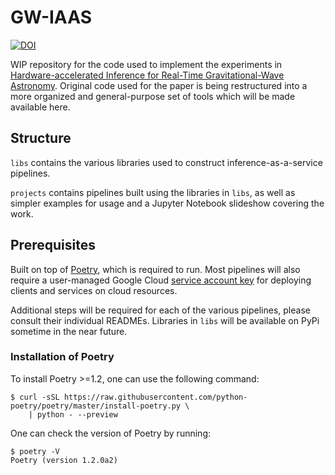 # GW-IAAS
[![DOI](https://zenodo.org/badge/DOI/10.5281/zenodo.5567703.svg)](https://doi.org/10.5281/zenodo.5567703)

WIP repository for the code used to implement the experiments in [Hardware-accelerated Inference for Real-Time Gravitational-Wave Astronomy](https://arxiv.org/abs/2108.12430). Original code used for the paper is being restructured into a more organized and general-purpose set of tools which will be made available here.

## Structure
`libs` contains the various libraries used to construct inference-as-a-service pipelines.

`projects` contains pipelines built using the libraries in `libs`, as well as simpler examples for usage and a Jupyter Notebook slideshow covering the work.

## Prerequisites
Built on top of [Poetry](https://python-poetry.org), which is required to run. Most pipelines will also require a user-managed Google Cloud [service account key](https://cloud.google.com/iam/docs/creating-managing-service-account-keys#creating_service_account_keys) for deploying clients and services on cloud resources.

Additional steps will be required for each of the various pipelines, please consult their individual READMEs. Libraries in `libs` will be available on PyPi sometime in the near future.

### Installation of Poetry
To install Poetry >=1.2, one can use the following command:
```console
$ curl -sSL https://raw.githubusercontent.com/python-poetry/poetry/master/install-poetry.py \
    | python - --preview
```
One can check the version of Poetry by running:
```console
$ poetry -V
Poetry (version 1.2.0a2)
```
